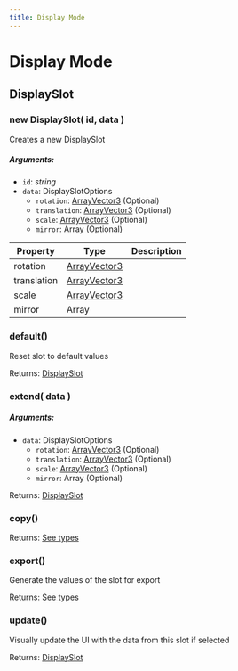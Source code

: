 ```yaml
---
title: Display Mode
---
```


# Display Mode
## DisplaySlot
### new DisplaySlot( id, data )
Creates a new DisplaySlot

##### Arguments:
* `id`: *string*
* `data`: DisplaySlotOptions
	* `rotation`: [ArrayVector3](https://github.com/JannisX11/blockbench-types/blob/e85d652/types/outliner.d.ts#L2) (Optional)
	* `translation`: [ArrayVector3](https://github.com/JannisX11/blockbench-types/blob/e85d652/types/outliner.d.ts#L2) (Optional)
	* `scale`: [ArrayVector3](https://github.com/JannisX11/blockbench-types/blob/e85d652/types/outliner.d.ts#L2) (Optional)
	* `mirror`: Array (Optional)


| Property | Type | Description |
| -------- | ---- | ----------- |
| rotation | [ArrayVector3](https://github.com/JannisX11/blockbench-types/blob/e85d652/types/outliner.d.ts#L2) |  |
| translation | [ArrayVector3](https://github.com/JannisX11/blockbench-types/blob/e85d652/types/outliner.d.ts#L2) |  |
| scale | [ArrayVector3](https://github.com/JannisX11/blockbench-types/blob/e85d652/types/outliner.d.ts#L2) |  |
| mirror | Array |  |

### default()
Reset slot to default values


Returns: [DisplaySlot](display_mode#displayslot)

### extend( data )
##### Arguments:
* `data`: DisplaySlotOptions
	* `rotation`: [ArrayVector3](https://github.com/JannisX11/blockbench-types/blob/e85d652/types/outliner.d.ts#L2) (Optional)
	* `translation`: [ArrayVector3](https://github.com/JannisX11/blockbench-types/blob/e85d652/types/outliner.d.ts#L2) (Optional)
	* `scale`: [ArrayVector3](https://github.com/JannisX11/blockbench-types/blob/e85d652/types/outliner.d.ts#L2) (Optional)
	* `mirror`: Array (Optional)

Returns: [DisplaySlot](display_mode#displayslot)

### copy()

Returns: [See types](https://github.com/JannisX11/blockbench-types/blob/e85d652/types/display_mode.d.ts#L19)

### export()
Generate the values of the slot for export


Returns: [See types](https://github.com/JannisX11/blockbench-types/blob/e85d652/types/display_mode.d.ts#L28)

### update()
Visually update the UI with the data from this slot if selected


Returns: [DisplaySlot](display_mode#displayslot)

